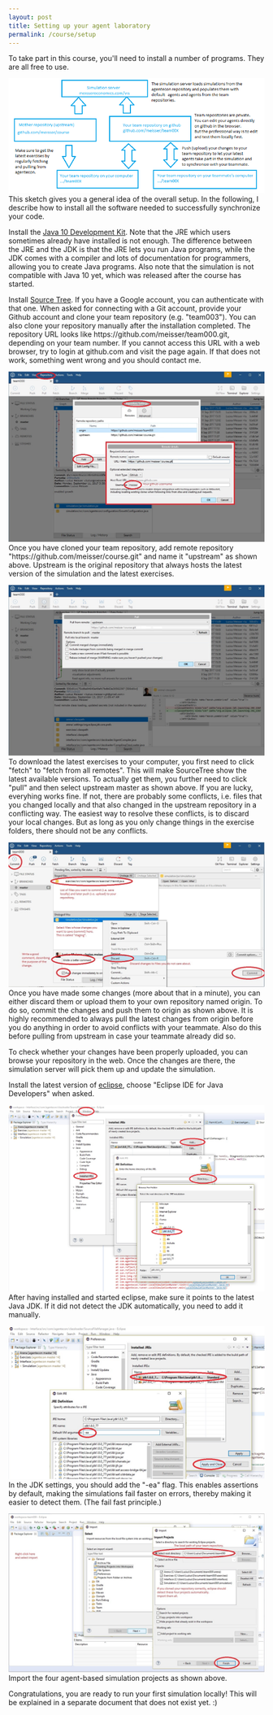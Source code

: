 ```yaml
---
layout: post
title: Setting up your agent laboratory
permalink: /course/setup
---
```


<p>To take part in this course, you'll need to install a number of programs. They are all free to use.</p>

<p><a href="/course/overview.png"><img src="/course/overview.png" alt="" class="image full"></a>This sketch gives you a general idea of the overall setup. In the following, I describe how to install all the software needed to successfully synchronize your code.</p>

<p>Install the <a href=http://www.oracle.com/technetwork/java/javase/downloads/jdk10-downloads-4416644.html?">Java 10 Development Kit</a>. Note that the JRE which users sometimes already have installed is not enough. The difference between the JRE and the JDK is that the JRE lets you run Java programs, while the JDK comes with a compiler and lots of documentation for programmers, allowing you to create Java programs. Also note that the simulation is not compatible with Java 10 yet, which was released after the course has started.</a>

<p>Install <a href="sourcetreeapp.com">Source Tree</a>. If you have a Google account, you can authenticate with that one. When asked for connecting with a Git account, provide your Github account and clone your team repository (e.g. "team003"). You can also clone your repository manually after the installation completed. The repository URL looks like https://github.com/meisser/team000.git, depending on your team number. If you cannot access this URL with a web browser, try to login at github.com and visit the page again. If that does not work, something went wrong and you should contact me.</p>

<p><a href="/course/sourcetree-setup-upstream.jpg"><img src="/course/sourcetree-setup-upstream.jpg" alt="" class="image full"></a>Once you have cloned your team repository, add remote repository "https://github.com/meisser/course.git" and name it "upstream" as shown above. Upstream is the original repository that always hosts the latest version of the simulation and the latest exercises.</p>

<p><a href="/course/sourcetree-setup-upstream-pull.jpg"><img src="/course/sourcetree-setup-upstream-pull.jpg" alt="" class="image full"></a>To download the latest exercises to your computer, you first need to click "fetch" to "fetch from all remotes". This will make SourceTree show the latest available versions. To actually get them, you further need to click "pull" and then select upstream master as shown above. If you are lucky, everyhing works fine. If not, there are probably some conflicts, i.e. files that you changed locally and that also changed in the upstream repository in a conflicting way. The easiest way to resolve these conflicts, is to discard your local changes. But as long as you only change things in the exercise folders, there should not be any conflicts.</p>

<p><a href="/course/sourcetree-commit.jpg"><img src="/course/sourcetree-commit.jpg" alt="" class="image full"></a>Once you have made some changes (more about that in a minute), you can either discard them or upload them to your own repository named origin. To do so, commit the changes and push them to origin as shown above. It is highly recommended to always pull the latest changes from origin before you do anything in order to avoid conflicts with your teammate. Also do this before pulling from upstream in case your teammate already did so.</p>

<p>To check whether your changes have been properly uploaded, you can browse your repository in the web. Once the changes are there, the simulation server will pick them up and update the simulation.</p>

<p>Install the latest version of <a href="http://www.eclipse.org/downloads/">eclipse</a>, choose "Eclipse IDE for Java Developers" when asked.</p>

<p><a href="/course/eclipse-setup-jdk-1.jpg"><img src="/course/eclipse-setup-jdk-1.jpg" alt="" class="image full"></a>After having installed and started eclipse, make sure it points to the latest Java JDK. If it did not detect the JDK automatically, you need to add it manually.</p>

<p><a href="/course/eclipse-setup-jdk-2.jpg"><img src="/course/eclipse-setup-jdk-2.jpg" alt="" class="image full"></a>In the JDK settings, you should add the "-ea" flag. This enables assertions by default, making the simulations fail faster on errors, thereby making it easier to detect them. (The fail fast principle.)</p>

<p><a href="/course/eclipse-setup-import.jpg"><img src="/course/eclipse-setup-import.jpg" alt="" class="image full"></a>Import the four agent-based simulation projects as shown above.</p>

<p>Congratulations, you are ready to run your first simulation locally! This will be explained in a separate document that does not exist yet. :)</p>


